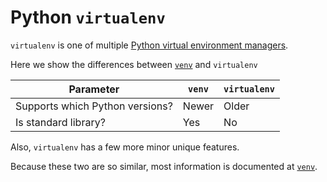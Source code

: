 # Python `virtualenv`

`virtualenv` is one of multiple 
[Python virtual environment managers](python_virtual_environments.md).

Here we show the differences between [`venv`](python_venv.md) and `virtualenv`

Parameter                      |`venv`|`virtualenv`
-------------------------------|------|------------
Supports which Python versions?|Newer |Older
Is standard library?           |Yes   |No

Also, `virtualenv` has a few more minor unique features.

Because these two are so similar,
most information is documented at [`venv`](python_venv.md).
